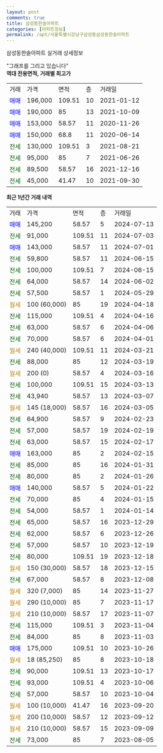 ```yaml
---
layout: post
comments: true
title: 삼성동한솔아파트
categories: [아파트정보]
permalink: /apt/서울특별시강남구삼성동삼성동한솔아파트
---
```


삼성동한솔아파트 실거래 상세정보

<script type="text/javascript">
  google.charts.load('current', {'packages':['line', 'corechart']});
  google.charts.setOnLoadCallback(drawChart);

  function drawChart() {
    var data = new google.visualization.DataTable();
    data.addColumn('date', '거래일');
    data.addColumn('number', "매매");
    data.addColumn('number', "전세");
    data.addColumn('number', "전매");

    data.addRows([[new Date(Date.parse("2024-07-13")), 145200, null, null], [new Date(Date.parse("2024-07-03")), null, 91000, null], [new Date(Date.parse("2024-07-01")), 143000, null, null], [new Date(Date.parse("2024-06-15")), null, 59800, null], [new Date(Date.parse("2024-06-15")), null, 100000, null], [new Date(Date.parse("2024-06-02")), null, 64000, null], [new Date(Date.parse("2024-05-29")), null, 57500, null], [new Date(Date.parse("2024-04-18")), null, null, null], [new Date(Date.parse("2024-04-16")), null, 115000, null], [new Date(Date.parse("2024-04-06")), null, 63000, null], [new Date(Date.parse("2024-04-01")), null, 70000, null], [new Date(Date.parse("2024-03-21")), null, null, null], [new Date(Date.parse("2024-03-19")), null, 88000, null], [new Date(Date.parse("2024-03-16")), null, null, null], [new Date(Date.parse("2024-03-13")), null, 100000, null], [new Date(Date.parse("2024-03-07")), null, 43940, null], [new Date(Date.parse("2024-03-05")), null, null, null], [new Date(Date.parse("2024-02-23")), null, 64900, null], [new Date(Date.parse("2024-02-19")), null, 57000, null], [new Date(Date.parse("2024-02-17")), null, 63000, null], [new Date(Date.parse("2024-02-15")), 163000, null, null], [new Date(Date.parse("2024-01-31")), null, 85000, null], [new Date(Date.parse("2024-01-26")), null, 80000, null], [new Date(Date.parse("2024-01-22")), 140000, null, null], [new Date(Date.parse("2024-01-15")), null, 70000, null], [new Date(Date.parse("2024-01-14")), null, 54000, null], [new Date(Date.parse("2023-12-29")), null, 65000, null], [new Date(Date.parse("2023-12-26")), null, 62000, null], [new Date(Date.parse("2023-12-19")), null, 57000, null], [new Date(Date.parse("2023-12-18")), null, 80000, null], [new Date(Date.parse("2023-12-15")), null, null, null], [new Date(Date.parse("2023-12-08")), null, 67000, null], [new Date(Date.parse("2023-11-27")), null, null, null], [new Date(Date.parse("2023-11-17")), null, null, null], [new Date(Date.parse("2023-11-07")), null, null, null], [new Date(Date.parse("2023-11-04")), null, 115000, null], [new Date(Date.parse("2023-11-03")), null, 84000, null], [new Date(Date.parse("2023-10-26")), 175000, null, null], [new Date(Date.parse("2023-10-18")), null, null, null], [new Date(Date.parse("2023-10-17")), null, 90000, null], [new Date(Date.parse("2023-10-06")), null, 93000, null], [new Date(Date.parse("2023-10-04")), null, 57000, null], [new Date(Date.parse("2023-09-20")), null, null, null], [new Date(Date.parse("2023-09-12")), null, null, null], [new Date(Date.parse("2023-09-09")), null, null, null], [new Date(Date.parse("2023-08-05")), null, 73000, null]]);

    var options = {
      hAxis: {
        format: 'yyyy/MM/dd'
      },    
      lineWidth: 0,
      pointsVisible: true,    
      title: '최근 1년간 유형별 실거래가 분포',
      legend: { position: 'bottom' }
    };

    var formatter = new google.visualization.NumberFormat({pattern:'###,###'} );
    formatter.format(data, 1);
    formatter.format(data, 2);
    
    setTimeout(function() {
        var chart = new google.visualization.LineChart(document.getElementById('columnchart_material'));
        chart.draw(data, (options));
        document.getElementById('loading').style.display = 'none';
    }, 200);
  }
</script>


<div id="loading" style="z-index:20; display: block; margin-left: 0px">"그래프를 그리고 있습니다"</div>
<div id="columnchart_material" style="width: 95%; margin-left: 0px; display: block"></div>
<!-- contents start -->
<b>역대 전용면적, 거래별 최고가</b>
<table class="sortable">
    <tr>
      <td>거래</td>
      <td>가격</td>
      <td>면적</td>
      <td>층</td>
      <td>거래일</td>
    </tr>
        <tr>
          <td><a style="color: blue">매매</a></td>
          <td>196,000</td>
          <td>109.51</td>
          <td>10</td>
          <td>2021-01-12</td>
        </tr>            <tr>
          <td><a style="color: blue">매매</a></td>
          <td>190,000</td>
          <td>85</td>
          <td>13</td>
          <td>2021-10-09</td>
        </tr>            <tr>
          <td><a style="color: blue">매매</a></td>
          <td>153,000</td>
          <td>58.57</td>
          <td>11</td>
          <td>2020-11-26</td>
        </tr>            <tr>
          <td><a style="color: blue">매매</a></td>
          <td>150,000</td>
          <td>68.8</td>
          <td>11</td>
          <td>2020-06-14</td>
        </tr>        
        <tr>
              <td><a style="color: darkgreen">전세</a></td>
              <td>130,000</td>
              <td>109.51</td>
              <td>3</td>
              <td>2021-08-21</td>
            </tr>            <tr>
              <td><a style="color: darkgreen">전세</a></td>
              <td>95,000</td>
              <td>85</td>
              <td>7</td>
              <td>2021-06-26</td>
            </tr>            <tr>
              <td><a style="color: darkgreen">전세</a></td>
              <td>89,500</td>
              <td>58.57</td>
              <td>16</td>
              <td>2021-12-16</td>
            </tr>            <tr>
              <td><a style="color: darkgreen">전세</a></td>
              <td>45,000</td>
              <td>41.47</td>
              <td>10</td>
              <td>2021-09-30</td>
            </tr>        
    
</table>

<b>최근 1년간 거래 내역</b>

<table class="sortable">
    <tr>
      <td>거래</td>
      <td>가격</td>
      <td>면적</td>
      <td>층</td>
      <td>거래일</td>
    </tr>
    <tr>
      <td><a style="color: blue">매매</a></td>
      <td>145,200</td>
      <td>58.57</td>
      <td>5</td>
      <td>2024-07-13</td>
    </tr>          <tr>
      <td><a style="color: darkgreen">전세</a></td>
      <td>91,000</td>
      <td>109.51</td>
      <td>11</td>
      <td>2024-07-03</td>
    </tr>          <tr>
      <td><a style="color: blue">매매</a></td>
      <td>143,000</td>
      <td>58.57</td>
      <td>11</td>
      <td>2024-07-01</td>
    </tr>          <tr>
      <td><a style="color: darkgreen">전세</a></td>
      <td>59,800</td>
      <td>58.57</td>
      <td>11</td>
      <td>2024-06-15</td>
    </tr>          <tr>
      <td><a style="color: darkgreen">전세</a></td>
      <td>100,000</td>
      <td>109.51</td>
      <td>7</td>
      <td>2024-06-15</td>
    </tr>          <tr>
      <td><a style="color: darkgreen">전세</a></td>
      <td>64,000</td>
      <td>58.57</td>
      <td>14</td>
      <td>2024-06-02</td>
    </tr>          <tr>
      <td><a style="color: darkgreen">전세</a></td>
      <td>57,500</td>
      <td>58.57</td>
      <td>1</td>
      <td>2024-05-29</td>
    </tr>          <tr>
      <td><a style="color: darkgoldenrod">월세</a></td>
      <td>100 (60,000)</td>
      <td>85</td>
      <td>19</td>
      <td>2024-04-18</td>
    </tr>          <tr>
      <td><a style="color: darkgreen">전세</a></td>
      <td>115,000</td>
      <td>109.51</td>
      <td>4</td>
      <td>2024-04-16</td>
    </tr>          <tr>
      <td><a style="color: darkgreen">전세</a></td>
      <td>63,000</td>
      <td>58.57</td>
      <td>6</td>
      <td>2024-04-06</td>
    </tr>          <tr>
      <td><a style="color: darkgreen">전세</a></td>
      <td>70,000</td>
      <td>58.57</td>
      <td>6</td>
      <td>2024-04-01</td>
    </tr>          <tr>
      <td><a style="color: darkgoldenrod">월세</a></td>
      <td>240 (40,000)</td>
      <td>109.51</td>
      <td>11</td>
      <td>2024-03-21</td>
    </tr>          <tr>
      <td><a style="color: darkgreen">전세</a></td>
      <td>88,000</td>
      <td>85</td>
      <td>12</td>
      <td>2024-03-19</td>
    </tr>          <tr>
      <td><a style="color: darkgoldenrod">월세</a></td>
      <td>200 (0)</td>
      <td>58.57</td>
      <td>4</td>
      <td>2024-03-16</td>
    </tr>          <tr>
      <td><a style="color: darkgreen">전세</a></td>
      <td>100,000</td>
      <td>109.51</td>
      <td>15</td>
      <td>2024-03-13</td>
    </tr>          <tr>
      <td><a style="color: darkgreen">전세</a></td>
      <td>43,940</td>
      <td>58.57</td>
      <td>13</td>
      <td>2024-03-07</td>
    </tr>          <tr>
      <td><a style="color: darkgoldenrod">월세</a></td>
      <td>145 (18,000)</td>
      <td>58.57</td>
      <td>16</td>
      <td>2024-03-05</td>
    </tr>          <tr>
      <td><a style="color: darkgreen">전세</a></td>
      <td>64,900</td>
      <td>58.57</td>
      <td>9</td>
      <td>2024-02-23</td>
    </tr>          <tr>
      <td><a style="color: darkgreen">전세</a></td>
      <td>57,000</td>
      <td>58.57</td>
      <td>19</td>
      <td>2024-02-19</td>
    </tr>          <tr>
      <td><a style="color: darkgreen">전세</a></td>
      <td>63,000</td>
      <td>58.57</td>
      <td>15</td>
      <td>2024-02-17</td>
    </tr>          <tr>
      <td><a style="color: blue">매매</a></td>
      <td>163,000</td>
      <td>85</td>
      <td>2</td>
      <td>2024-02-15</td>
    </tr>          <tr>
      <td><a style="color: darkgreen">전세</a></td>
      <td>85,000</td>
      <td>85</td>
      <td>16</td>
      <td>2024-01-31</td>
    </tr>          <tr>
      <td><a style="color: darkgreen">전세</a></td>
      <td>80,000</td>
      <td>85</td>
      <td>2</td>
      <td>2024-01-26</td>
    </tr>          <tr>
      <td><a style="color: blue">매매</a></td>
      <td>140,000</td>
      <td>58.57</td>
      <td>5</td>
      <td>2024-01-22</td>
    </tr>          <tr>
      <td><a style="color: darkgreen">전세</a></td>
      <td>70,000</td>
      <td>85</td>
      <td>4</td>
      <td>2024-01-15</td>
    </tr>          <tr>
      <td><a style="color: darkgreen">전세</a></td>
      <td>54,000</td>
      <td>58.57</td>
      <td>1</td>
      <td>2024-01-14</td>
    </tr>          <tr>
      <td><a style="color: darkgreen">전세</a></td>
      <td>65,000</td>
      <td>58.57</td>
      <td>16</td>
      <td>2023-12-29</td>
    </tr>          <tr>
      <td><a style="color: darkgreen">전세</a></td>
      <td>62,000</td>
      <td>58.57</td>
      <td>6</td>
      <td>2023-12-26</td>
    </tr>          <tr>
      <td><a style="color: darkgreen">전세</a></td>
      <td>57,000</td>
      <td>58.57</td>
      <td>10</td>
      <td>2023-12-19</td>
    </tr>          <tr>
      <td><a style="color: darkgreen">전세</a></td>
      <td>80,000</td>
      <td>109.51</td>
      <td>19</td>
      <td>2023-12-18</td>
    </tr>          <tr>
      <td><a style="color: darkgoldenrod">월세</a></td>
      <td>150 (30,000)</td>
      <td>58.57</td>
      <td>18</td>
      <td>2023-12-15</td>
    </tr>          <tr>
      <td><a style="color: darkgreen">전세</a></td>
      <td>67,000</td>
      <td>58.57</td>
      <td>8</td>
      <td>2023-12-08</td>
    </tr>          <tr>
      <td><a style="color: darkgoldenrod">월세</a></td>
      <td>320 (7,000)</td>
      <td>85</td>
      <td>14</td>
      <td>2023-11-27</td>
    </tr>          <tr>
      <td><a style="color: darkgoldenrod">월세</a></td>
      <td>290 (10,000)</td>
      <td>85</td>
      <td>7</td>
      <td>2023-11-17</td>
    </tr>          <tr>
      <td><a style="color: darkgoldenrod">월세</a></td>
      <td>210 (10,000)</td>
      <td>58.57</td>
      <td>17</td>
      <td>2023-11-07</td>
    </tr>          <tr>
      <td><a style="color: darkgreen">전세</a></td>
      <td>115,000</td>
      <td>109.51</td>
      <td>3</td>
      <td>2023-11-04</td>
    </tr>          <tr>
      <td><a style="color: darkgreen">전세</a></td>
      <td>84,000</td>
      <td>85</td>
      <td>8</td>
      <td>2023-11-03</td>
    </tr>          <tr>
      <td><a style="color: blue">매매</a></td>
      <td>175,000</td>
      <td>109.51</td>
      <td>10</td>
      <td>2023-10-26</td>
    </tr>          <tr>
      <td><a style="color: darkgoldenrod">월세</a></td>
      <td>18 (85,250)</td>
      <td>85</td>
      <td>8</td>
      <td>2023-10-18</td>
    </tr>          <tr>
      <td><a style="color: darkgreen">전세</a></td>
      <td>90,000</td>
      <td>109.51</td>
      <td>13</td>
      <td>2023-10-17</td>
    </tr>          <tr>
      <td><a style="color: darkgreen">전세</a></td>
      <td>93,000</td>
      <td>109.51</td>
      <td>4</td>
      <td>2023-10-06</td>
    </tr>          <tr>
      <td><a style="color: darkgreen">전세</a></td>
      <td>57,000</td>
      <td>58.57</td>
      <td>10</td>
      <td>2023-10-04</td>
    </tr>          <tr>
      <td><a style="color: darkgoldenrod">월세</a></td>
      <td>100 (10,000)</td>
      <td>41.47</td>
      <td>16</td>
      <td>2023-09-20</td>
    </tr>          <tr>
      <td><a style="color: darkgoldenrod">월세</a></td>
      <td>200 (10,000)</td>
      <td>58.57</td>
      <td>12</td>
      <td>2023-09-12</td>
    </tr>          <tr>
      <td><a style="color: darkgoldenrod">월세</a></td>
      <td>210 (10,000)</td>
      <td>58.57</td>
      <td>15</td>
      <td>2023-09-09</td>
    </tr>          <tr>
      <td><a style="color: darkgreen">전세</a></td>
      <td>73,000</td>
      <td>85</td>
      <td>7</td>
      <td>2023-08-05</td>
    </tr>      </table>
<!-- contents end -->    

